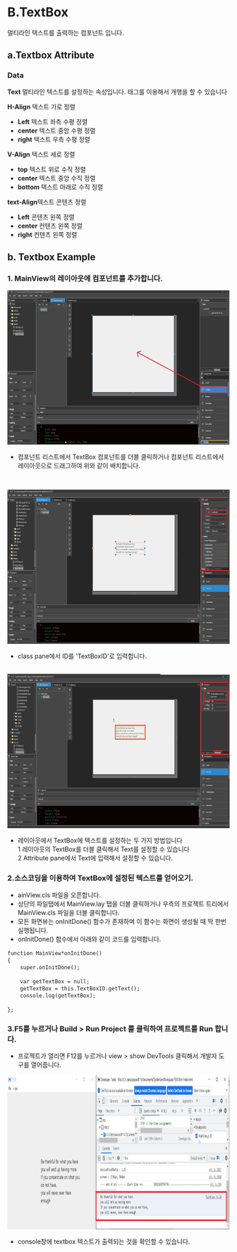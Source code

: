 
#  B.TextBox
멀티라인 텍스트를 출력하는 컴포넌트 입니다.

## a.Textbox Attribute

### **Data**<br>
**Text** 멀티라인 텍스트를 설정하는 속성입니다. 태그를 이용해서 개행을 할 수 있습니다<br>

**H-Align** 텍스트 가로 정렬
* **Left** 텍스트 좌측 수평 정렬 <br>
* **center** 텍스트 중앙 수평 정렬 <br>
* **right** 텍스트 우측 수평 정렬 <br>

**V-Align** 텍스트 세로 정렬
* **top** 텍스트 위로 수직 정렬<br>
* **center** 텍스트 중앙 수직 정렬<br>
* **bottom** 텍스트 아래로 수직 정렬<br>

**text-Align**텍스트 콘텐츠 정렬
* **Left** 콘텐츠 왼쪽 정렬<br>
* **center** 컨텐츠 왼쪽 정렬<br>
* **right** 컨텐츠 왼쪽 정렬<br>


## b. Textbox Example

### 1. MainView의 레이아웃에 컴포넌트를 추가합니다.<br>

<img src="./img/textbox1.png" height="350px" width="700px"><br>
 * 컴포넌트 리스트에서 TextBox 컴포넌트를 더블 클릭하거나 컴포넌트 리스트에서 레이아웃으로 드래그하여 위와 같이 배치합니다.<br>
<br>

<img src="./img/textbox2.png" height="350px" width="700px"><br>
 * class pane에서 ID를 'TextBoxID'로 입력합니다.<br><br>

<img src="./img/textbox3.png" height="350px" width="700px"><br>
 * 레이아웃에서 TextBox에 텍스트를 설정하는 두 가지 방법입니다<br>
1 레이아웃의 TextBox를 더블 클릭해서 Text를 설정할 수 있습니다<br>
2 Attribute pane에서 Text에 입력해서 설정할 수 있습니다.<br>

### 2.소스코딩을 이용하여 TextBox에 설정된 텍스트를 얻어오기.<br>
 * ainView.cls 파일을 오픈합니다.<br>
 * 상단의 파일탭에서 MainView.lay 탭을 더블 클릭하거나 우측의 프로젝트 트리에서 MainView.cls 파일을 더블 클릭합니다.<br>
 * 모든 화면뷰는 onInitDone() 함수가 존재하며 이 함수는 화면이 생성될 때 딱 한번 실행됩니다.<br>
 * onInitDone() 함수에서 아래와 같이 코드를 입력합니다.<br>

```
function MainView*onInitDone()
{
	super.onInitDone();

	var getTextBox = null;
  	getTextBox = this.TextBoxID.getText();
  	console.log(getTextBox);
	
};
```
### 3.F5를 누르거나 Build > Run Project 를 클릭하여 프로젝트를 Run 합니다.<br>
 * 프로젝트가 열리면 F12를 누르거나 view > show DevTools 클릭해서 개발자 도구를 열어줍니다.<br>
 
<img src="./img/textbox4.png" height="350px" width="700px"><br>
 * console창에 textbox 텍스트가 출력되는 것을 확인할 수 있습니다.
